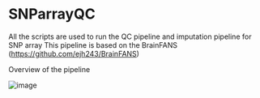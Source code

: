 # SNParrayQC
All the scripts are used to run the QC pipeline and imputation pipeline for SNP array
This pipeline is based on the BrainFANS (https://github.com/ejh243/BrainFANS)

Overview of the pipeline

![image](https://github.com/user-attachments/assets/7742e9a8-051b-49f4-8936-3f842e502f7f)


